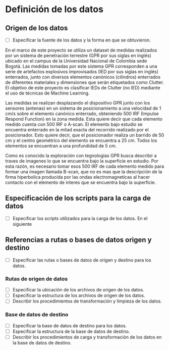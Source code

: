 # Definición de los datos
  
## Origen de los datos

- [ ] Especificar la fuente de los datos y la forma en que se obtuvieron.

En el marco de este proyecto se utiliza un dataset de medidas realizados por un sistema de penetración terrestre (GPR por sus siglas en inglés) ubicado en el campus de la Universidad Nacional de Colombia sede Bogotá. Las medidas tomadas por este sistema GPR corresponden a una serie de artefactos explosivos improvisados (IED por sus siglas en inglés) enterrados, junto con diversos elementos canónicos (cilindros) enterrados de diferentes materiales y dimensiones que serán etiquetados como Clutter. El objetivo de este proyecto es clasificar IEDs de Clutter (no IED) mediante el uso de técnicas de Machine Learning.

Las medidas se realizan desplazando el dispositivo GPR junto con los sensores (antenas) en un sistema de posicionamiento a una velocidad de 1 cm/s sobre el elemento canónico enterrado, obteniendo 500 IRF (Impulse Respond Function) en la zona medida. Esta quiere decir que cada elemento medido cuenta con 500 IRF o A-scan. El elemento bajo estudio se encuentra enterrado en la mitad exacta del recorrido realizado por el posicionador. Esto quiere decir, que el posicionador realiza un barrido de 50 cm y el centro geométrico del elemento se encuentra a 25 cm. Todos los elementos se encuentran a una profundidad de 5 cm.

Como es conocido la exploración con tegnologias GPR busca describir a traves de imagenes lo que se encuentra bajo la superficie en estudio. Por esta razón, es necesario tomar esos 500 IRF de cada elemento medido para formar una imagen llamada B-scan, que no es mas que la descripción de la firma hiperbolica producida por las ondas electromagneticas al hacer contacto con el elemento de interes que se encuentra bajo la superficie.

## Especificación de los scripts para la carga de datos

- [ ] Especificar los scripts utilizados para la carga de los datos.
En el siguiente

## Referencias a rutas o bases de datos origen y destino

- [ ] Especificar las rutas o bases de datos de origen y destino para los datos.

### Rutas de origen de datos

- [ ] Especificar la ubicación de los archivos de origen de los datos.
- [ ] Especificar la estructura de los archivos de origen de los datos.
- [ ] Describir los procedimientos de transformación y limpieza de los datos.

### Base de datos de destino

- [ ] Especificar la base de datos de destino para los datos.
- [ ] Especificar la estructura de la base de datos de destino.
- [ ] Describir los procedimientos de carga y transformación de los datos en la base de datos de destino.
